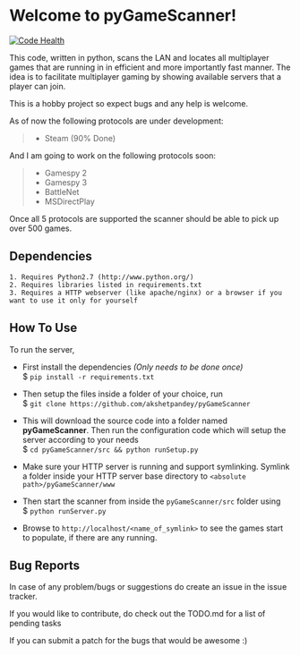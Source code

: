 Welcome to pyGameScanner!
=====================
[![Code Health](https://landscape.io/github/akshetpandey/pyGameScanner/master/landscape.png)](https://landscape.io/github/akshetpandey/pyGameScanner/master)

This code, written in python, scans the LAN and locates all multiplayer games that are running in in efficient and more importantly fast manner. The idea is to facilitate multiplayer gaming by showing available servers that a player can join.

This is a hobby project so expect bugs and any help is welcome.

As of now the following protocols are under development:

>- Steam (90% Done)

And I am going to work on the following protocols soon:

>- Gamespy 2
>- Gamespy 3
>- BattleNet
>- MSDirectPlay

Once all 5 protocols are supported the scanner should be able to pick up over 500 games.

Dependencies
-------------

    1. Requires Python2.7 (http://www.python.org/)
    2. Requires libraries listed in requirements.txt
    3. Requires a HTTP webserver (like apache/nginx) or a browser if you want to use it only for yourself

How To Use
-----------

To run the server,

- First install the dependencies *(Only needs to be done once)*<br>
$ ```pip install -r requirements.txt```

- Then setup the files inside a folder of your choice, run<br>
$ ```git clone https://github.com/akshetpandey/pyGameScanner```

- This will download the source code into a folder named **pyGameScanner**. Then run the configuration code which will setup the server according to your needs<br>
$ ```cd pyGameScanner/src && python runSetup.py```

- Make sure your HTTP server is running and support symlinking. Symlink a folder inside your HTTP server base directory to `<absolute path>/pyGameScanner/www`

- Then start the scanner from inside the `pyGameScanner/src` folder using<br>
$ ```python runServer.py```

- Browse to `http://localhost/<name_of_symlink>` to see the games start to populate, if there are any running.

Bug Reports
------------

In case of any problem/bugs or suggestions do create an issue in the issue tracker.

If you would like to contribute, do check out the TODO.md for a list of pending tasks<br>

If you can submit a patch for the bugs that would be awesome :)
